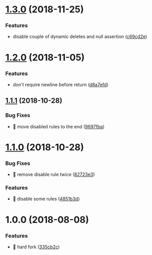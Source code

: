 # [1.3.0](https://github.com/streamich/tslint-config-common/compare/v1.2.0...v1.3.0) (2018-11-25)


### Features

* disable couple of dynamic deletes and null assertion ([c69cd2e](https://github.com/streamich/tslint-config-common/commit/c69cd2e))

# [1.2.0](https://github.com/streamich/tslint-config-common/compare/v1.1.1...v1.2.0) (2018-11-05)


### Features

* don't require newline before return ([d8a7efd](https://github.com/streamich/tslint-config-common/commit/d8a7efd))

## [1.1.1](https://github.com/streamich/tslint-config-common/compare/v1.1.0...v1.1.1) (2018-10-28)


### Bug Fixes

* 🐛 move disabled rules to the end ([9697fba](https://github.com/streamich/tslint-config-common/commit/9697fba))

# [1.1.0](https://github.com/streamich/tslint-config-common/compare/v1.0.0...v1.1.0) (2018-10-28)


### Bug Fixes

* 🐛 remove disable rule twice ([82723e3](https://github.com/streamich/tslint-config-common/commit/82723e3))


### Features

* 🎸 disable some rules ([4851b3d](https://github.com/streamich/tslint-config-common/commit/4851b3d))

# 1.0.0 (2018-08-08)


### Features

* 🎸 hard fork ([335cb2c](https://github.com/streamich/tslint-config-common/commit/335cb2c))
